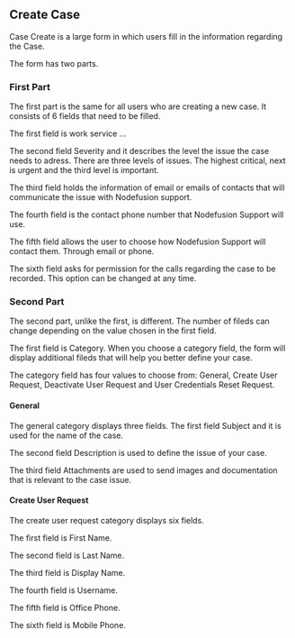 ## Create Case

Case Create is a large form in which users fill in the information regarding the Case.

The form has two parts.

### First Part

The first part is the same for all users who are creating a new case.
It consists of 6 fields that need to be filled.

The first field is work service ...

The second field Severity and it describes the level the issue the case needs to adress.
There are three levels of issues. The highest critical, next is urgent and the third level is important.

The third field holds the information of email or emails of contacts that will communicate the issue with Nodefusion support.

The fourth field is the contact phone number that Nodefusion Support will use.

The fifth field allows the user to choose how Nodefusion Support will contact them. Through email or phone.

The sixth field asks for permission for the calls regarding the case to be recorded. This option can be changed at any time.


### Second Part

The second part, unlike the first, is different.
The number of fileds can change depending on the value chosen in the first field.

The first field is Category.
When you choose a category field, the form will display additional fileds that will help you better define your case.

The category field has four values to choose from: General, Create User Request, Deactivate User Request and User Credentials Reset Request.

#### General

The general category displays three fields.
The first field Subject and it is used for the name of the case.

The second field Description is used to define the issue of your case.

The third field Attachments are used to send images and documentation that is relevant to the case issue.

#### Create User Request

The create user request category displays six fields.

The first field is First Name.

The second field is Last Name.

The third field is Display Name.

The fourth field is Username.

The fifth field is Office Phone.

The sixth field is Mobile Phone.

